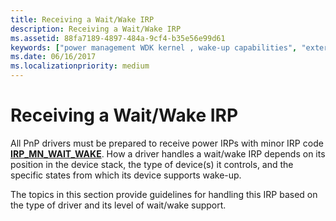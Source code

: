 ```yaml
---
title: Receiving a Wait/Wake IRP
description: Receiving a Wait/Wake IRP
ms.assetid: 88fa7189-4897-484a-9cf4-b35e56e99d61
keywords: ["power management WDK kernel , wake-up capabilities", "external wake signals WDK", "awakening devices", "wake-up capabilities WDK power management", "device wake ups WDK power management", "IRP_MN_WAIT_WAKE", "receiving wait/wake IRPs", "wait/wake IRPs WDK power management , receiving"]
ms.date: 06/16/2017
ms.localizationpriority: medium
---
```


# Receiving a Wait/Wake IRP





All PnP drivers must be prepared to receive power IRPs with minor IRP code [**IRP\_MN\_WAIT\_WAKE**](https://docs.microsoft.com/windows-hardware/drivers/kernel/irp-mn-wait-wake). How a driver handles a wait/wake IRP depends on its position in the device stack, the type of device(s) it controls, and the specific states from which its device supports wake-up.

The topics in this section provide guidelines for handling this IRP based on the type of driver and its level of wait/wake support.

 

 




